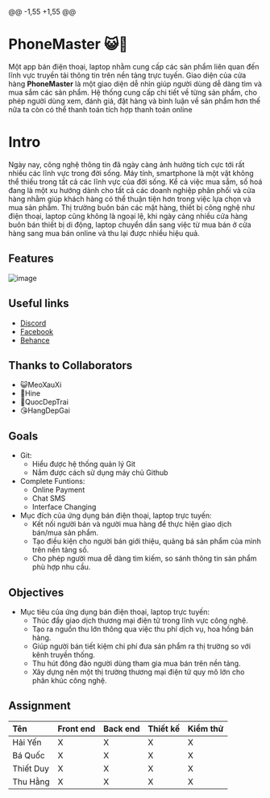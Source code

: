 @@ -1,55 +1,55 @@
# PhoneMaster 😺📱
Một app bán điện thoại, laptop nhằm cung cấp các sản phẩm liên quan đến lĩnh vực truyền tải thông tin trên nền tảng trực tuyến. Giao diện của cửa hàng **PhoneMaster** là một giao diện dễ nhìn giúp người dùng dễ dàng tìm và mua sắm các sản phẩm. Hệ thống cung cấp chi tiết về từng sản phẩm, cho phép người dùng xem, đánh giá, đặt hàng và bình luận về sản phẩm hơn thế nữa ta còn có thể thanh toán tích hợp thanh toán online
# Intro
Ngày nay, công nghệ thông tin đã ngày càng ảnh hưởng tích cực tới rất nhiều các lĩnh vực trong đời sống. Máy tính, smartphone là một vật không thể thiếu trong tất cả các lĩnh vực của đời sống. Kể cả việc mua sắm, số hoá đang là một xu hướng dành cho tất cả các doanh nghiệp phân phối và cửa hàng nhằm giúp khách hàng có thể thuận tiện hơn trong việc lựa chọn và mua sản phẩm. Thị trường buôn bán các mặt hàng, thiết bị công nghệ như điện thoại, laptop cũng không là ngoại lệ, khi ngày càng nhiều cửa hàng buôn bán thiết bị di động, laptop chuyển dần sang việc từ mua bán ở cửa hàng sang mua bán online và thu lại được nhiều hiệu quả.
## Features
![image](https://github.com/24meomeo/YQHP_APP/assets/145195902/d94215da-34b1-4373-ae13-f3ede0547ff8)
## Useful links
- [Discord](https://discord.gg/eX5QGyre)
- [Facebook](https://www.facebook.com/hyen2408)
- [Behance](https://www.behance.net/gallery/177609577/TKGD_Nhom3a)
## Thanks to Collaborators
- 😺MeoXauXi
- 🦥Hine
- 🤡QuocDepTrai
- 😘HangDepGai
## Goals
- Git:
  - Hiểu được hệ thống quản lý Git
  - Nắm được cách sử dụng máy chủ Github
- Complete Funtions:
	- Online Payment
	- Chat SMS
	- Interface Changing
- Mục đích của ứng dụng bán điện thoại, laptop trực tuyến:
	-   Kết nối người bán và người mua hàng để thực hiện giao dịch bán/mua sản phẩm.   
	-   Tạo điều kiện cho người bán giới thiệu, quảng bá sản phẩm của mình trên nền tảng số.    
	-   Cho phép người mua dễ dàng tìm kiếm, so sánh thông tin sản phẩm phù hợp nhu cầu.
## Objectives
- Mục tiêu của ứng dụng bán điện thoại, laptop trực tuyến:
	-	Thúc đẩy giao dịch thương mại điện tử trong lĩnh vực công nghệ.
   -   Tạo ra nguồn thu lớn thông qua việc thu phí dịch vụ, hoa hồng bán hàng.
   -   Giúp người bán tiết kiệm chi phí đưa sản phẩm ra thị trường so với kênh truyền thống.
    -   Thu hút đông đảo người dùng tham gia mua bán trên nền tảng.
    -   Xây dựng nên một thị trường thương mại điện tử quy mô lớn cho phân khúc công nghệ.
## Assignment

| Tên | Front end | Back end | Thiết kế | Kiểm thử |
| :--- | :--- | :--- | :--- | :--- |
| Hải Yến | X | X | X | X |
| Bá Quốc | X | X | X | X |
| Thiết Duy | X | X | X | X |
| Thu Hằng | X | X | X | X |


